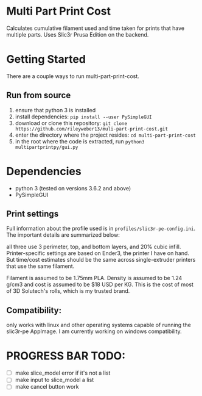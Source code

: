 # Multi Part Print Cost
Calculates cumulative filament used and time taken for prints that have
multiple parts. Uses Slic3r Prusa Edition on the backend.

# Getting Started
There are a couple ways to run multi-part-print-cost.
## Run from source
 1. ensure that python 3 is installed
 1. install dependencies: `pip install --user PySimpleGUI`
 1. download or clone this repository: `git clone
    https://github.com/rileyweber13/muli-part-print-cost.git`
 1. enter the directory where the project resides: 
    `cd multi-part-print-cost`
 1. in the root where the code is extracted, run `python3
    multipartprintpy/gui.py`

# Dependencies
 * python 3 (tested on versions 3.6.2 and above)
 * PySimpleGUI

## Print settings
Full information about the profile used is in `profiles/slic3r-pe-config.ini`.
The important details are summarized below:

all three use 3 perimeter, top, and bottom layers, and 20% cubic infill.
Printer-specific settings are based on Ender3, the printer I have on hand. But
time/cost estimates should be the same across single-extruder printers that use
the same filament.

Filament is assumed to be 1.75mm PLA. Density is assumed to be 1.24 g/cm3 and
cost is assumed to be $18 USD per KG. This is the cost of most of 3D Solutech's
rolls, which is my trusted brand.

## Compatibility:
only works with linux and other operating systems capable of running the
slic3r-pe AppImage. I am currently working on windows compatibility.

# PROGRESS BAR TODO:
 - [ ] make slice_model error if it's not a list
 - [ ] make input to slice_model a list
 - [ ] make cancel button work

